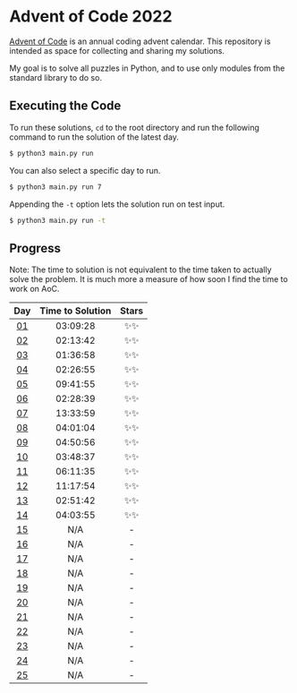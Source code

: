 # Advent of Code 2022

[Advent of Code](https://adventofcode.com/) is an annual coding advent calendar. This repository is intended as space
for collecting and sharing my solutions.

My goal is to solve all puzzles in Python, and to use only modules from the standard library to do so.

## Executing the Code

To run these solutions, `cd` to the root directory and run the following command to run the solution of the latest day.

```sh
$ python3 main.py run
```

You can also select a specific day to run.

```sh
$ python3 main.py run 7
```

Appending the `-t` option lets the solution run on test input.

```sh
$ python3 main.py run -t
```

## Progress

Note: The time to solution is not equivalent to the time taken to actually solve the problem. It is much more a measure
of how soon I find the time to work on AoC.

| Day | Time to Solution |   Stars   |
|:---:|:----------------:|:---------:|
| [01](https://adventofcode.com/2022/day/1) | 03:09:28 | ✨✨ |
| [02](https://adventofcode.com/2022/day/2) | 02:13:42 | ✨✨ |
| [03](https://adventofcode.com/2022/day/3) | 01:36:58 | ✨✨ |
| [04](https://adventofcode.com/2022/day/4) | 02:26:55 | ✨✨ |
| [05](https://adventofcode.com/2022/day/5) | 09:41:55 | ✨✨ |
| [06](https://adventofcode.com/2022/day/6) | 02:28:39 | ✨✨ |
| [07](https://adventofcode.com/2022/day/7) | 13:33:59 | ✨✨ |
| [08](https://adventofcode.com/2022/day/8) | 04:01:04 | ✨✨ |
| [09](https://adventofcode.com/2022/day/9) | 04:50:56 | ✨✨ |
| [10](https://adventofcode.com/2022/day/10) | 03:48:37 | ✨✨ |
| [11](https://adventofcode.com/2022/day/11) | 06:11:35 | ✨✨ |
| [12](https://adventofcode.com/2022/day/12) | 11:17:54 | ✨✨ |
| [13](https://adventofcode.com/2022/day/13) | 02:51:42 | ✨✨ |
| [14](https://adventofcode.com/2022/day/14) | 04:03:55 | ✨✨ |
| [15](https://adventofcode.com/2022/day/15) | N/A | - |
| [16](https://adventofcode.com/2022/day/16) | N/A | - |
| [17](https://adventofcode.com/2022/day/17) | N/A | - |
| [18](https://adventofcode.com/2022/day/18) | N/A | - |
| [19](https://adventofcode.com/2022/day/19) | N/A | - |
| [20](https://adventofcode.com/2022/day/20) | N/A | - |
| [21](https://adventofcode.com/2022/day/21) | N/A | - |
| [22](https://adventofcode.com/2022/day/22) | N/A | - |
| [23](https://adventofcode.com/2022/day/23) | N/A | - |
| [24](https://adventofcode.com/2022/day/24) | N/A | - |
| [25](https://adventofcode.com/2022/day/25) | N/A | - |

<!--- EndProgress -->